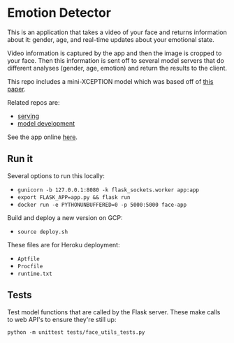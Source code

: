 # Emotion Detector

This is an application that takes a video of your face and returns information about it: gender, age, and real-time updates about your emotional state.

Video information is captured by the app and then the image is cropped to your face. Then this information is sent off to several model servers that do different analyses (gender, age, emotion) and return the results to the client.

This repo includes a mini-XCEPTION model which was based off of [this paper](https://arxiv.org/pdf/1710.07557.pdf).

Related repos are:

- [serving](https://github.com/camoverride/tf_models_serving)
- [model development](https://github.com/camoverride/models)

See the app online [here]().

## Run it

Several options to run this locally:

- `gunicorn -b 127.0.0.1:8080 -k flask_sockets.worker app:app`
- `export FLASK_APP=app.py && flask run`
- `docker run -e PYTHONUNBUFFERED=0 -p 5000:5000 face-app`

Build and deploy a new version on GCP:

- `source deploy.sh`

These files are for Heroku deployment:

- `Aptfile`
- `Procfile`
- `runtime.txt`

## Tests

Test model functions that are called by the Flask server. These make calls to web API's to ensure they're still up:

`python -m unittest tests/face_utils_tests.py`
